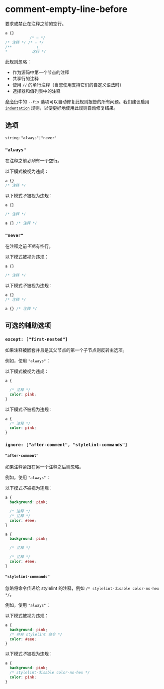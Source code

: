 # comment-empty-line-before

要求或禁止在注释之前的空行。

```css
a {}
           /* ← */
/* 注释 */ /* ↑ */
/**           ↑
*           这行 */
```

此规则忽略：

-   作为源码中第一个节点的注释
-   共享行的注释
-   使用 `//` 的单行注释（当您使用支持它们的自定义语法时）
-   选择器和值列表中的注释

[命令行](../../../docs/user-guide/cli.md#自动修复错误)中的 `--fix` 选项可以自动修复此规则报告的所有问题。我们建议启用 [`indentation`](../indentation/README.md) 规则，以便更好地使用此规则自动修复结果。

## 选项

`string`: `"always"|"never"`

### `"always"`

在注释之前*必须*有一个空行。

以下模式被视为违规：

```css
a {}
/* 注释 */
```

以下模式*不*被视为违规：

```css
a {}

/* 注释 */
```

```css
a {} /* 注释 */
```

### `"never"`

在注释之前*不能*有空行。

以下模式被视为违规：

```css
a {}

/* 注释 */
```

以下模式*不*被视为违规：

```css
a {}
/* 注释 */
```

```css
a {} /* 注释 */
```

## 可选的辅助选项

### `except: ["first-nested"]`

如果注释被嵌套并且是其父节点的第一个子节点则反转主选项。

例如，使用 `"always"`：

以下模式被视为违规：

```css
a {

  /* 注释 */
  color: pink;
}
```

以下模式*不*被视为违规：

```css
a {
  /* 注释 */
  color: pink;
}
```

### `ignore: ["after-comment", "stylelint-commands"]`

#### `"after-comment"`

如果注释紧跟在另一个注释之后则忽略。

例如，使用 `"always"`：

以下模式*不*被视为违规：

```css
a {
  background: pink;

  /* 注释 */
  /* 注释 */
  color: #eee;
}
```

```css
a {
  background: pink;

  /* 注释 */

  /* 注释 */
  color: #eee;
}
```

#### `"stylelint-commands"`

忽略将命令传递给 stylelint 的注释，例如 `/* stylelint-disable color-no-hex */`。

例如，使用 `"always"`：

以下模式被视为违规：

```css
a {
  background: pink;
  /* 并非 stylelint 命令 */
  color: #eee;
}
```

以下模式*不*被视为违规：

```css
a {
  background: pink;
  /* stylelint-disable color-no-hex */
  color: pink;
}
```
